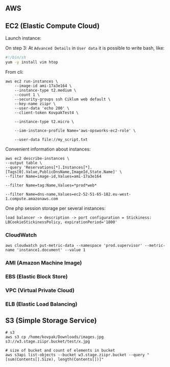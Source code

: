 AWS
-

## EC2 (Elastic Compute Cloud)

Launch instance:

On step 3: At `Advanced Details` in `User data` it is possible to write bash, like:
````sh
#!/bin/sh
yum -y install vim htop
````

From cli:

````
aws ec2 run-instances \
    --image-id ami-17a3e164 \
    --instance-type t2.medium \
    --count 1 \
    --security-groups ssh Ciklum web default \
    --key-name ziipr \
    --user-data 'echo 200' \
    --client-token KovpakTest4 \

    --instance-type t2.micro \

    --iam-instance-profile Name='aws-opsworks-ec2-role' \

    --user-data file://my_script.txt

````

Convenient information about instances:

````
aws ec2 describe-instances \
--output table \
--query 'Reservations[*].Instances[*].[Tags[0].Value,PublicDnsName,ImageId,State.Name]' \
--filter Name=image-id,Values=ami-17a3e164

--filter Name=tag:Name,Values=*prod*web*

--filter Name=dns-name,Values=ec2-52-51-65-182.eu-west-1.compute.amazonaws.com

````

One php session storage per several instances:

````
load balancer -> description -> port configuration = Stickiness: LBCookieStickinessPolicy, expirationPeriod='1800'
````

### CloudWatch

````
aws cloudwatch put-metric-data --namespace 'prod.supervisor' --metric-name 'instance1.document' --value 1
````

### AMI (Amazon Machine Image)

### EBS (Elastic Block Store)

### VPC (Virtual Private Cloud)

### ELB (Elastic Load Balancing)


## S3 (Simple Storage Service)

````
# s3
aws s3 cp /home/kovpak/Downloads/images.jpg s3://w3.stage.ziipr.bucket/test/x.jpg

# size of bucket and count of elements in bucket
aws s3api list-objects --bucket w3.stage.ziipr.bucket --query "[sum(Contents[].Size), length(Contents[])]"

````
